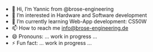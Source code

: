- 👋 Hi, I’m Yannic from @brose-engineering
- 👀 I’m interested in Hardware and Software development
- 🌱 I’m currently learning Web-App development: CS50W
- 📫 How to reach me info@brose-engineering.de
- 😄 Pronouns: ... work in progress ...
- ⚡ Fun fact: ... work in progress ...

<!---
brose-engineering/brose-engineering is a ✨ special ✨ repository because its `README.md` (this file) appears on your GitHub profile.
You can click the Preview link to take a look at your changes.
--->
